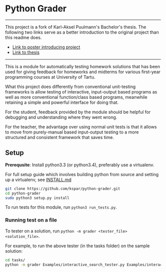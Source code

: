 Python Grader
=============

---------------
This project is a fork of Karl-Aksel Puulmann's Bachelor's thesis. The following two links serve as a better introduction to the original project than this readme does.

* [Link to poster introducing project](http://macobo.github.io/python-grader/poster.pdf)
* [Link to thesis](http://macobo.github.io/python-grader/thesis.pdf)

-------

This is a module for automatically testing homework solutions that has been used for giving feedback for homeworks and midterms for various first-year programming courses at University of Tartu.

What this project does differently from conventional unit-testing frameworks is allow testing of interactive, input-output based programs as well as more conventional function/class based programs, meanwhile retaining a simple and powerful interface for doing that.

For the student, feedback provided by the module should be helpful for debugging and understanding where they went wrong.

For the teacher, the advantage over using normal unit tests is that it allows to move from purely-manual based input-output testing to a more structured and consistent framework that saves time.

## Setup

**Prerequsite**: Install python3.3 (or python3.4), preferably use a virtualenv.

For full setup guide which involves building python from source and setting up a virtualenv, 
see [INSTALL.md](INSTALL.md)

```bash
git clone https://github.com/kspar/python-grader.git
cd python-grader
sudo python3 setup.py install
```

To run tests for this module, run `python3 run_tests.py`.


### Running test on a file
To tester on a solution, run `python -m grader <tester_file> <solution_file>`.

For example, to run the above tester (in the tasks folder) on the sample solution:
```bash
cd tasks/
python -m grader Examples/interactive_search_tester.py Examples/interactive_search_solution.py
```

